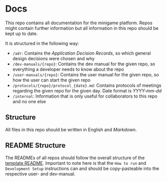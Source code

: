 # Docs

This repo contains all documentation for the minigame platform. Repos might contain further information but all information in this repo should be kept up to date.

It is structured in the following way:
- `/adr`: Contains the _Application Decision Records_, so which general design decisions were chosen and why
- `/dev-manuals/{repo}`: Contains the dev manual for the given repo, so everything a developer needs to know about the repo
- `/user-manuals/{repo}`: Contains the user manual for the given repo, so how the user can start the given repo
- `/protocols/{repo}/protocol_{date}.md`: Contains protocols of meetings regarding the given repo for the given day. Date format is _YYYY-mm-dd_
- `/internal`: Information that is only useful for collaborators to this repo and no one else

## Structure
All files in this repo should be written in English and _Markdown_.

## README Structure
The READMEs of all repos should follow the overall structure of the [template README](https://github.com/Gamify-IT/docs/template-README.md).
Important to note here is that the `How to run` and `Development Setup` instructions can and should be copy-pasteable into the respective user- and dev-manual.


